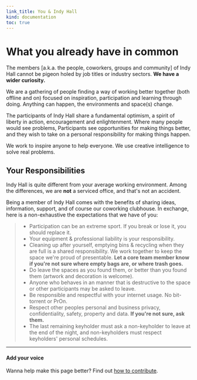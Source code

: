 ```yaml
--- 
link_title: You & Indy Hall
kind: documentation
toc: true
---
```


# What you already have in common

The members [a.k.a. the people, coworkers, groups and community] of Indy Hall cannot be pigeon holed by job titles or industry sectors. **We have a wider curiosity.**

We are a gathering of people finding a way of working better together (both offline and on) focused on inspiration, participation and learning through doing. Anything can happen, the environments and space(s) change.

The participants of Indy Hall share a fundamental optimism, a spirit of liberty in action, encouragement and enlightenment. Where many people would see problems, Participants see opportunities for making things better, and they wish to take on a personal responsibility for making things happen.

We work to inspire anyone to help everyone. 
We use creative intelligence to solve real problems.

## Your Responsibilities
Indy Hall is quite different from your average working environment. Among the differences, we are **not** a serviced office, and that's not an accident. 

Being a member of Indy Hall comes with the benefits of sharing ideas, information, support, and of course our coworking clubhouse. In exchange, here is a non-exhaustive  the expectations that we have of you:

> * Participation can be an extreme sport. If you break or lose it, you should replace it.
> * Your equipment & professional liability is your responsibility.
> * Cleaning up after yourself, emptying bins & recycling when they are full is a shared responsibility. We work together to keep the space we're proud of presentable. **Let a core team member know if you're not sure where empty bags are, or where trash goes.**
> * Do leave the spaces as you found them, or better than you found them (artwork and decoration is welcome).
> * Anyone who behaves in an manner that is destructive to the space or other participants may be asked to leave.
> * Be responsible and respectful with your internet usage. No bit-torrent or PrOn.
> * Respect other peoples personal and business privacy, confidentiality, safety, property and data. **If you're not sure, ask them.**
> * The last remaining keyholder must ask a non-keyholder to leave at the end of the night, and non-keyholders must respect keyholders' personal schedules.


---

#### Add your voice

Wanna help make this page better? Find out [how to contribute](/7-how-to/).